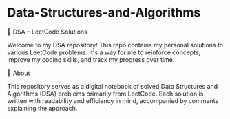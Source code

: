 # Data-Structures-and-Algorithms
🧠 DSA – LeetCode Solutions

Welcome to my DSA repository! This repo contains my personal solutions to various LeetCode problems. It's a way for me to reinforce concepts, improve my coding skills, and track my progress over time.

📌 About

This repository serves as a digital notebook of solved Data Structures and Algorithms (DSA) problems primarily from LeetCode. Each solution is written with readability and efficiency in mind, accompanied by comments explaining the approach.

